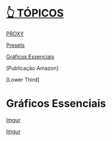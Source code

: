 # [👆 TÓPICOS](#tópicos)

[PROXY](#PROXY)

[Presets](#Presets)

[Gráficos Essenciais](#GráficosEssenciais)

[Publicação Amazon]

[Lower Third]

# Gráficos Essenciais

[Imgur](https://i.imgur.com/uualFV8.jpg)

[Imgur](https://i.imgur.com/Vylt0lZ.jpg)